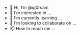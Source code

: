 - 👋 Hi, I’m @ig0rsam
- 👀 I’m interested in ...
- 🌱 I’m currently learning ...
- 💞️ I’m looking to collaborate on ...
- 📫 How to reach me ...

<!---
ig0rsam/ig0rsam is a ✨ special ✨ repository because its `README.md` (this file) appears on your GitHub profile.
You can click the Preview link to take a look at your changes.
--->
